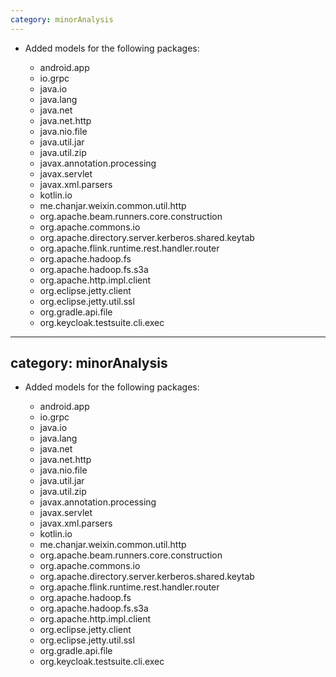 ```yaml
---
category: minorAnalysis
---
```

* Added models for the following packages:

  * android.app
  * io.grpc
  * java.io
  * java.lang
  * java.net
  * java.net.http
  * java.nio.file
  * java.util.jar
  * java.util.zip
  * javax.annotation.processing
  * javax.servlet
  * javax.xml.parsers
  * kotlin.io
  * me.chanjar.weixin.common.util.http
  * org.apache.beam.runners.core.construction
  * org.apache.commons.io
  * org.apache.directory.server.kerberos.shared.keytab
  * org.apache.flink.runtime.rest.handler.router
  * org.apache.hadoop.fs
  * org.apache.hadoop.fs.s3a
  * org.apache.http.impl.client
  * org.eclipse.jetty.client
  * org.eclipse.jetty.util.ssl
  * org.gradle.api.file
  * org.keycloak.testsuite.cli.exec
---
category: minorAnalysis
---
* Added models for the following packages:

  * android.app
  * io.grpc
  * java.io
  * java.lang
  * java.net
  * java.net.http
  * java.nio.file
  * java.util.jar
  * java.util.zip
  * javax.annotation.processing
  * javax.servlet
  * javax.xml.parsers
  * kotlin.io
  * me.chanjar.weixin.common.util.http
  * org.apache.beam.runners.core.construction
  * org.apache.commons.io
  * org.apache.directory.server.kerberos.shared.keytab
  * org.apache.flink.runtime.rest.handler.router
  * org.apache.hadoop.fs
  * org.apache.hadoop.fs.s3a
  * org.apache.http.impl.client
  * org.eclipse.jetty.client
  * org.eclipse.jetty.util.ssl
  * org.gradle.api.file
  * org.keycloak.testsuite.cli.exec
